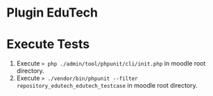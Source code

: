 # Plugin EduTech

# Execute Tests
1. Execute `> php ./admin/tool/phpunit/cli/init.php` in moodle root directory.
2. Execute `> ./vendor/bin/phpunit --filter repository_edutech_edutech_testcase` in moodle root directory.